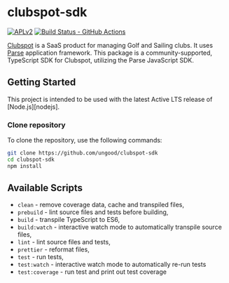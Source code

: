 # clubspot-sdk

[![APLv2][license-badge]][license]
[![Build Status - GitHub Actions][gha-badge]][gha-ci]

[Clubspot](https://theclubspot.com/) is a SaaS product for managing Golf and Sailing clubs. It uses [Parse](https://parseplatform.org/)
application framework. This package is a community-supported, TypeScript SDK for Clubspot, utilizing the Parse
JavaScript SDK.

## Getting Started

This project is intended to be used with the latest Active LTS release of [Node.js][nodejs].

### Clone repository

To clone the repository, use the following commands:

```sh
git clone https://github.com/ungood/clubspot-sdk
cd clubspot-sdk
npm install
```


## Available Scripts

- `clean` - remove coverage data, cache and transpiled files,
- `prebuild` - lint source files and tests before building,
- `build` - transpile TypeScript to ES6,
- `build:watch` - interactive watch mode to automatically transpile source files,
- `lint` - lint source files and tests,
- `prettier` - reformat files,
- `test` - run tests,
- `test:watch` - interactive watch mode to automatically re-run tests
- `test:coverage` - run test and print out test coverage


[license-badge]: https://img.shields.io/badge/license-APLv2-blue.svg
[license]: https://github.com/ungood/clubspot-sdk/blob/main/LICENSE
[gha-badge]: https://github.com/ungood/clubspot-sdk/actions/workflows/nodejs.yml/badge.svg
[gha-ci]: https://github.com/ungood/clubspot-sdk/actions/workflows/nodejs.yml
